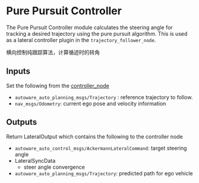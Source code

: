 # Pure Pursuit Controller

The Pure Pursuit Controller module calculates the steering angle for tracking a desired trajectory using the pure pursuit algorithm. This is used as a lateral controller plugin in the `trajectory_follower_node`.

横向控制纯跟踪算法，计算循迹时的转角

## Inputs

Set the following from the [controller_node](../trajectory_follower_node/README.md)

- `autoware_auto_planning_msgs/Trajectory` : reference trajectory to follow.
- `nav_msgs/Odometry`: current ego pose and velocity information

## Outputs

Return LateralOutput which contains the following to the controller node

- `autoware_auto_control_msgs/AckermannLateralCommand`: target steering angle
- LateralSyncData
  - steer angle convergence
- `autoware_auto_planning_msgs/Trajectory`: predicted path for ego vehicle
